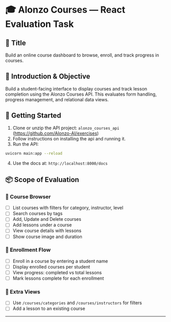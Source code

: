 # 🎓 Alonzo Courses — React Evaluation Task

## 🧾 Title
Build an online course dashboard to browse, enroll, and track progress in courses.

## 🎯 Introduction & Objective
Build a student-facing interface to display courses and track lesson completion using the Alonzo Courses API. This evaluates form handling, progress management, and relational data views.

## 🚀 Getting Started

1. Clone or unzip the API project: `alonzo_courses_api` (https://github.com/Alonzo-AI/exercises)
2. Follow instructions on installing the api and running it.
3. Run the API:

```bash
uvicorn main:app --reload
```

4. Use the docs at: `http://localhost:8000/docs`

## 📦 Scope of Evaluation

### 🔹 Course Browser

- [ ] List courses with filters for category, instructor, level
- [ ] Search courses by tags
- [ ] Add, Update and Delete courses
- [ ] Add lessons under a course
- [ ] View course details with lessons
- [ ] Show course image and duration

### 🔹 Enrollment Flow

- [ ] Enroll in a course by entering a student name
- [ ] Display enrolled courses per student
- [ ] View progress: completed vs total lessons
- [ ] Mark lessons complete for each enrollment

### 🔹 Extra Views

- [ ] Use `/courses/categories` and `/courses/instructors` for filters
- [ ] Add a lesson to an existing course

---
